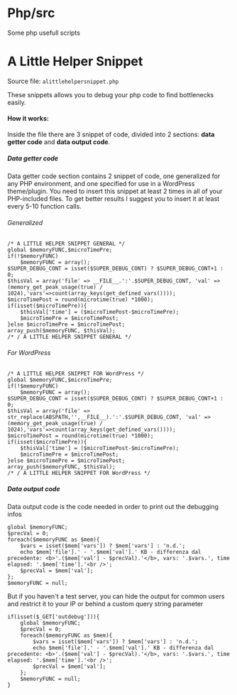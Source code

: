 # Php/src
Some php usefull scripts

# A Little Helper Snippet
Source file: `alittlehelpersnippet.php`

These snippets allows you to debug your php code to find bottlenecks easily.

#### How it works:
Inside the file there are 3 snippet of code, divided into 2 sections: **data getter code** and **data output code**.

##### Data getter code
Data getter code section contains 2 snippet of code, one generalized for any PHP environment, and one specified for use in a WordPress theme/plugin.
You need to insert this snippet at least 2 times in all of your PHP-included files. 
To get better results I suggest you to insert it at least every 5-10 function calls.

###### Generalized
```
/* A LITTLE HELPER SNIPPET GENERAL */
global $memoryFUNC,$microTimePre;
if(!$memoryFUNC)
	$memoryFUNC = array();
$SUPER_DEBUG_CONT = isset($SUPER_DEBUG_CONT) ? $SUPER_DEBUG_CONT+1 : 0;
$thisVal = array('file' => __FILE__.':'.$SUPER_DEBUG_CONT, 'val' => (memory_get_peak_usage(true) / 1024),'vars'=>count(array_keys(get_defined_vars())));
$microTimePost = round(microtime(true) *1000);
if(isset($microTimePre)){
	$thisVal['time'] = ($microTimePost-$microTimePre);
	$microTimePre = $microTimePost;
}else $microTimePre = $microTimePost;
array_push($memoryFUNC, $thisVal);
/* / A LITTLE HELPER SNIPPET GENERAL */
```

###### For WordPress
```
/* A LITTLE HELPER SNIPPET FOR WordPress */
global $memoryFUNC,$microTimePre;
if(!$memoryFUNC)
	$memoryFUNC = array();
$SUPER_DEBUG_CONT = isset($SUPER_DEBUG_CONT) ? $SUPER_DEBUG_CONT+1 : 0;
$thisVal = array('file' => str_replace(ABSPATH,'',__FILE__).':'.$SUPER_DEBUG_CONT, 'val' => (memory_get_peak_usage(true) / 1024),'vars'=>count(array_keys(get_defined_vars())));
$microTimePost = round(microtime(true) *1000);
if(isset($microTimePre)){
	$thisVal['time'] = ($microTimePost-$microTimePre);
	$microTimePre = $microTimePost;
}else $microTimePre = $microTimePost;
array_push($memoryFUNC, $thisVal);
/* / A LITTLE HELPER SNIPPET FOR WordPress */
```

##### Data output code
Data output code is the code needed in order to print out the debugging infos
```
global $memoryFUNC;
$precVal = 0;
foreach($memoryFUNC as $mem){
	$vars = isset($mem['vars']) ? $mem['vars'] : 'n.d.';
	echo $mem['file'].' - '.$mem['val'].' KB - differenza dal precedente: <b>'.($mem['val'] - $precVal).'</b>, vars: '.$vars.', time elapsed: '.$mem['time'].'<br />';
	$precVal = $mem['val'];
};
$memoryFUNC = null;
```

But if you haven't a test server, you can hide the output for common users and restrict it to your IP or behind a custom query string parameter
```
if(isset($_GET['outdebug'])){
	global $memoryFUNC;
	$precVal = 0;
	foreach($memoryFUNC as $mem){
		$vars = isset($mem['vars']) ? $mem['vars'] : 'n.d.';
		echo $mem['file'].' - '.$mem['val'].' KB - differenza dal precedente: <b>'.($mem['val'] - $precVal).'</b>, vars: '.$vars.', time elapsed: '.$mem['time'].'<br />';
		$precVal = $mem['val'];
	};
	$memoryFUNC = null;
}
```
